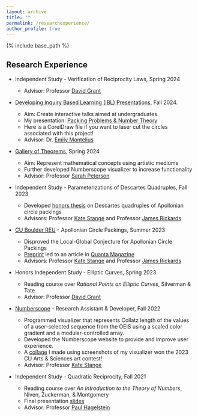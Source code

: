 ```yaml
---
layout: archive
title: ""
permalink: /researchexperience/
author_profile: true
---
```


{% include base_path %}

## Research Experience
* Independent Study - Verification of Reciprocity Laws, Spring 2024
  * Advisor: Professor <a href="https://www.colorado.edu/math/david-grant">David Grant</a>

* <a href="https://www.colorado.edu/math/creating-interactive-teaching-materials-early-undergraduate-mathematicians">Developing Inquiry Based Learning (IBL) Presentations</a>, Fall 2024.
  * Aim: Create interactive talks aimed at undergraduates.
  * My presentation: [Packing Problems & Number Theory](/files/PackingProblemsNumberTheory.pdf)
  * Here is a CorelDraw file if you want to laser cut the circles associated with this project! 
  * Advisor: Dr. <a href="https://www.colorado.edu/math/emily-montelius">Emily Montelius</a> 

* <a href="https://www.colorado.edu/math/gallery-theorems">Gallery of Theorems</a>, Spring 2024
  * Aim: Represent mathematical concepts using artistic mediums
  * Further developed Numberscope visualizer to increase functionality
  * Advisor: Professor <a href="https://sites.google.com/view/sarahpetersen/home">Sarah Peterson</a>

* Independent Study - Parameterizations of Descartes Quadruples, Fall 2023
  * Developed [honors thesis](/files/HonorsThesis.pdf) on Descartes quadruples of Apollonian circle packings
  * Advisors: Professor <a href="https://math.katestange.net">Kate Stange</a> and Professor <a href="https://math.colorado.edu/~jari2770">James Rickards</a>

* <a href="https://www.colorado.edu/math/undergraduate-program/summer-reu/summer-research-past-projects#accordion-1039727886-1">CU Boulder REU</a> - Apollonian Circle Packings, Summer 2023
  * Disproved the Local-Global Conjecture for Apollonian Circle Packings
  * <a href="https://arxiv.org/abs/2307.02749">Preprint</a> led to an article in <a href="https://www.quantamagazine.org/two-students-unravel-a-widely-believed-math-conjecture-20230810/">Quanta Magazine</a>
  * Advisors: Professor <a href="https://math.katestange.net">Kate Stange</a> and Professor <a href="https://math.colorado.edu/~jari2770">James Rickards</a>

* Honors Independent Study - Elliptic Curves, Spring 2023
  * Reading course over _Rational Points on Elliptic Curves_, Silverman & Tate
  * Advisor: Professor <a href="https://www.colorado.edu/math/david-grant">David Grant</a>
  
* <a href="https://numberscope.colorado.edu">Numberscope</a> - Research Assistant & Developer, Fall 2022
  * Programmed visualizer that represents Collatz length of the values of a user-selected sequence from the OEIS using a scaled color gradient and a modular-controlled array.
  * Developed the Numberscope website to provide and improve user experience.
  * A [collage](/files/CollatzHD.jpg) I made using screenshots of my visualizer won the 2023 CU Arts & Sciences art contest!
  * Advisor: Professor <a href="https://math.katestange.net">Kate Stange</a>

* Independent Study - Quadratic Reciprocity, Fall 2021
  * Reading course over _An Introduction to the Theory of Numbers_, Niven, Zuckerman, & Montgomery
  * Final presentation [slides](/files/PresentationQuadraticReciprocity.pdf)
  * Advisor: Professor <a href="https://sites.baylor.edu/paul_hagelstein/">Paul Hagelstein</a>
